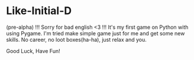# Like-Initial-D
(pre-alpha)
!!! Sorry for bad english <3 !!!
It's my first game on Python with using Pygame. I'm tried make simple game just for me and get some new skills. 
No career, no loot boxes(ha-ha), just relax and you.

Good Luck, Have Fun!
